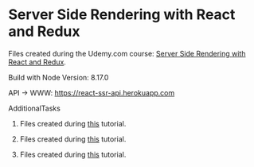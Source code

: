 # Server Side Rendering with React and Redux

Files created during the Udemy.com course:
[Server Side Rendering with React and Redux](https://www.udemy.com/course/server-side-rendering-with-react-and-redux).

Build with Node Version: 8.17.0

API -> WWW: <https://react-ssr-api.herokuapp.com>

AdditionalTasks

1. Files created during [this](https://nils-mehlhorn.de/posts/typescript-nodejs-react-ssr) tutorial.

2. Files created during [this](https://devtails.xyz/how-to-set-up-server-side-rendering-ssr-with-react-and-esbuild) tutorial.

3. Files created during [this](https://www.digitalocean.com/community/tutorials/react-server-side-rendering) tutorial.
